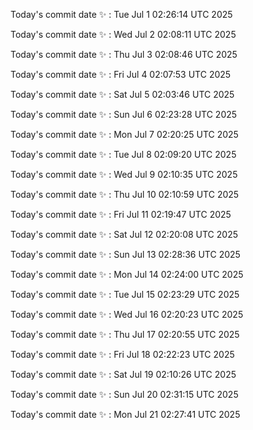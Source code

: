Today's commit date ✨ : Tue Jul 1 02:26:14 UTC 2025 

Today's commit date ✨ : Wed Jul 2 02:08:11 UTC 2025 

Today's commit date ✨ : Thu Jul 3 02:08:46 UTC 2025 

Today's commit date ✨ : Fri Jul 4 02:07:53 UTC 2025 

Today's commit date ✨ : Sat Jul 5 02:03:46 UTC 2025 

Today's commit date ✨ : Sun Jul 6 02:23:28 UTC 2025 

Today's commit date ✨ : Mon Jul 7 02:20:25 UTC 2025 

Today's commit date ✨ : Tue Jul 8 02:09:20 UTC 2025 

Today's commit date ✨ : Wed Jul 9 02:10:35 UTC 2025 

Today's commit date ✨ : Thu Jul 10 02:10:59 UTC 2025 

Today's commit date ✨ : Fri Jul 11 02:19:47 UTC 2025 

Today's commit date ✨ : Sat Jul 12 02:20:08 UTC 2025 

Today's commit date ✨ : Sun Jul 13 02:28:36 UTC 2025 

Today's commit date ✨ : Mon Jul 14 02:24:00 UTC 2025 

Today's commit date ✨ : Tue Jul 15 02:23:29 UTC 2025 

Today's commit date ✨ : Wed Jul 16 02:20:23 UTC 2025 

Today's commit date ✨ : Thu Jul 17 02:20:55 UTC 2025 

Today's commit date ✨ : Fri Jul 18 02:22:23 UTC 2025 

Today's commit date ✨ : Sat Jul 19 02:10:26 UTC 2025 

Today's commit date ✨ : Sun Jul 20 02:31:15 UTC 2025 

Today's commit date ✨ : Mon Jul 21 02:27:41 UTC 2025 

